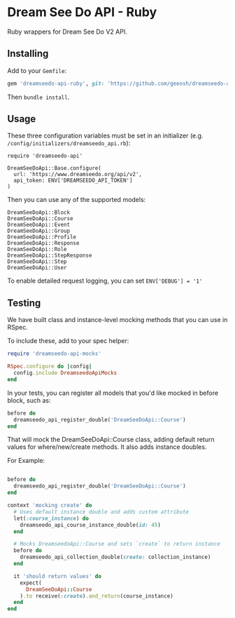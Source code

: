 # Dream See Do API - Ruby

Ruby wrappers for Dream See Do V2 API.

## Installing

Add to your `Gemfile`:

```ruby
gem 'dreamseedo-api-ruby', git: 'https://github.com/geeosh/dreamseedo-api-ruby.git'
```

Then `bundle install`.

## Usage

These three configuration variables must be set in an initializer (e.g. `/config/initializers/dreamseedo_api.rb`):

```
require 'dreamseedo-api'

DreamSeeDoApi::Base.configure(
  url: 'https://www.dreamseedo.org/api/v2',
  api_token: ENV['DREAMSEEDO_API_TOKEN']
)
```

Then you can use any of the supported models:

```
DreamSeeDoApi::Block
DreamSeeDoApi::Course
DreamSeeDoApi::Event
DreamSeeDoApi::Group
DreamSeeDoApi::Profile
DreamSeeDoApi::Response
DreamSeeDoApi::Role
DreamSeeDoApi::StepResponse
DreamSeeDoApi::Step
DreamSeeDoApi::User
```

To enable detailed request logging, you can set `ENV['DEBUG'] = '1'`

## Testing

We have built class and instance-level mocking methods that you can use in RSpec.

To include these, add to your spec helper:

```ruby
require 'dreamseedo-api-mocks'

RSpec.configure do |config|
  config.include DreamseedoApiMocks
end
```

In your tests, you can register all models that you'd like mocked in before block, such as:

```ruby
before do
  dreamseedo_api_register_double('DreamSeeDoApi::Course')
end
```

That will mock the DreamSeeDoApi::Course class, adding default return values for where/new/create methods. It also adds instance doubles.

For Example:

```ruby

before do
  dreamseedo_api_register_double('DreamSeeDoApi::Course')
end

context 'mocking create' do
  # Uses default instance double and adds custom attribute
  let(:course_instance) do
    dreamseedo_api_course_instance_double(id: 45)
  end

  # Mocks DreamseedoApi::Course and sets `create` to return instance
  before do
    dreamseedo_api_collection_double(create: collection_instance)
  end

  it 'should return values' do
    expect(
      DreamSeeDoApi::Course
    ).to receive(:create).and_return(course_instance)
  end
end
```
